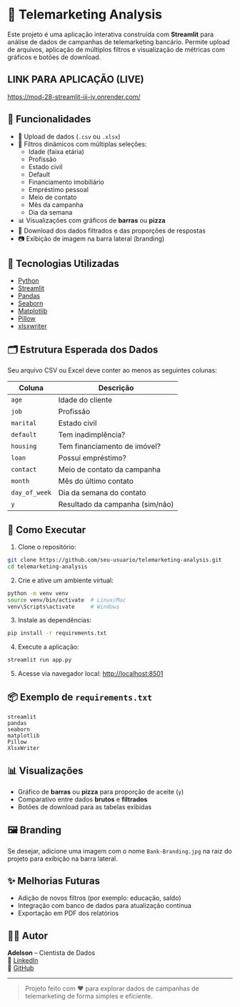 # 🏦 Telemarketing Analysis

Este projeto é uma aplicação interativa construída com **Streamlit** para análise de dados de campanhas de telemarketing bancário. Permite upload de arquivos, aplicação de múltiplos filtros e visualização de métricas com gráficos e botões de download.

## LINK PARA APLICAÇÃO (LIVE)
https://mod-28-streamlit-iii-iv.onrender.com/

## 📌 Funcionalidades

- 📁 Upload de dados (`.csv` ou `.xlsx`)
- 🎯 Filtros dinâmicos com múltiplas seleções:
  - Idade (faixa etária)
  - Profissão
  - Estado civil
  - Default
  - Financiamento imobiliário
  - Empréstimo pessoal
  - Meio de contato
  - Mês da campanha
  - Dia da semana
- 📊 Visualizações com gráficos de **barras** ou **pizza**
- 💾 Download dos dados filtrados e das proporções de respostas
- 📷 Exibição de imagem na barra lateral (branding)

## 🧰 Tecnologias Utilizadas

- [Python](https://www.python.org/)
- [Streamlit](https://streamlit.io/)
- [Pandas](https://pandas.pydata.org/)
- [Seaborn](https://seaborn.pydata.org/)
- [Matplotlib](https://matplotlib.org/)
- [Pillow](https://python-pillow.org/)
- [xlsxwriter](https://pypi.org/project/XlsxWriter/)

## 🗂️ Estrutura Esperada dos Dados

Seu arquivo CSV ou Excel deve conter ao menos as seguintes colunas:

| Coluna         | Descrição                          |
|----------------|------------------------------------|
| `age`          | Idade do cliente                   |
| `job`          | Profissão                          |
| `marital`      | Estado civil                       |
| `default`      | Tem inadimplência?                 |
| `housing`      | Tem financiamento de imóvel?       |
| `loan`         | Possui empréstimo?                 |
| `contact`      | Meio de contato da campanha        |
| `month`        | Mês do último contato              |
| `day_of_week`  | Dia da semana do contato           |
| `y`            | Resultado da campanha (sim/não)    |

## 🚀 Como Executar

1. Clone o repositório:

```bash
git clone https://github.com/seu-usuario/telemarketing-analysis.git
cd telemarketing-analysis
```

2. Crie e ative um ambiente virtual:

```bash
python -m venv venv
source venv/bin/activate  # Linux/Mac
venv\Scripts\activate     # Windows
```

3. Instale as dependências:

```bash
pip install -r requirements.txt
```

4. Execute a aplicação:

```bash
streamlit run app.py
```

5. Acesse via navegador local: [http://localhost:8501](http://localhost:8501)

## 📦 Exemplo de `requirements.txt`

```text
streamlit
pandas
seaborn
matplotlib
Pillow
XlsxWriter
```

## 📊 Visualizações

- Gráfico de **barras** ou **pizza** para proporção de aceite (`y`)
- Comparativo entre dados **brutos** e **filtrados**
- Botões de download para as tabelas exibidas

## 🖼️ Branding

Se desejar, adicione uma imagem com o nome `Bank-Branding.jpg` na raiz do projeto para exibição na barra lateral.

## ✨ Melhorias Futuras

- Adição de novos filtros (por exemplo: educação, saldo)
- Integração com banco de dados para atualização contínua
- Exportação em PDF dos relatórios

## 👨‍💻 Autor

**Adelson** – Cientista de Dados  
🔗 [LinkedIn](https://linkedin.com/in/adelson21)  
🐙 [GitHub](https://github.com/Adelson021)

---

> Projeto feito com ❤️ para explorar dados de campanhas de telemarketing de forma simples e eficiente.

